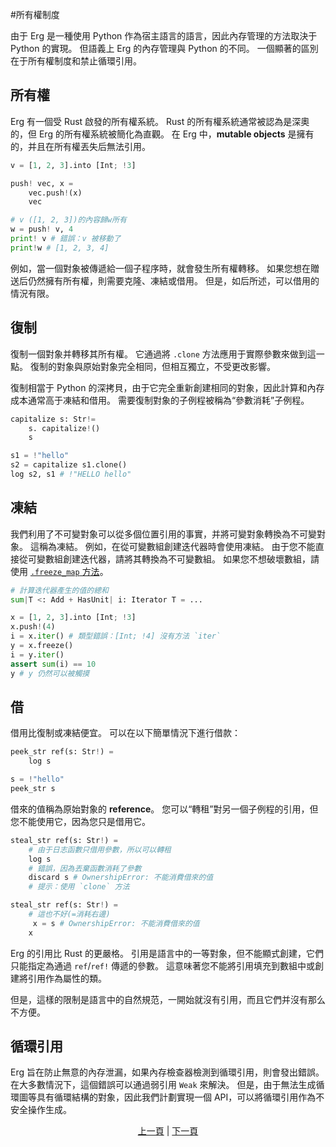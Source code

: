#所有權制度

由于 Erg 是一種使用 Python 作為宿主語言的語言，因此內存管理的方法取決于 Python 的實現。
但語義上 Erg 的內存管理與 Python 的不同。 一個顯著的區別在于所有權制度和禁止循環引用。

## 所有權

Erg 有一個受 Rust 啟發的所有權系統。
Rust 的所有權系統通常被認為是深奧的，但 Erg 的所有權系統被簡化為直觀。
在 Erg 中，__mutable objects__ 是擁有的，并且在所有權丟失后無法引用。

```python
v = [1, 2, 3].into [Int; !3]

push! vec, x =
    vec.push!(x)
    vec

# v ([1, 2, 3])的內容歸w所有
w = push! v, 4
print! v # 錯誤：v 被移動了
print!w # [1, 2, 3, 4]
```

例如，當一個對象被傳遞給一個子程序時，就會發生所有權轉移。
如果您想在贈送后仍然擁有所有權，則需要克隆、凍結或借用。
但是，如后所述，可以借用的情況有限。

## 復制

復制一個對象并轉移其所有權。 它通過將 `.clone` 方法應用于實際參數來做到這一點。
復制的對象與原始對象完全相同，但相互獨立，不受更改影響。

復制相當于 Python 的深拷貝，由于它完全重新創建相同的對象，因此計算和內存成本通常高于凍結和借用。
需要復制對象的子例程被稱為“參數消耗”子例程。

```python
capitalize s: Str!=
    s. capitalize!()
    s

s1 = !"hello"
s2 = capitalize s1.clone()
log s2, s1 # !"HELLO hello"
```

## 凍結

我們利用了不可變對象可以從多個位置引用的事實，并將可變對象轉換為不可變對象。
這稱為凍結。 例如，在從可變數組創建迭代器時會使用凍結。
由于您不能直接從可變數組創建迭代器，請將其轉換為不可變數組。
如果您不想破壞數組，請使用 [`.freeze_map` 方法](./type/mut.md)。

```python
# 計算迭代器產生的值的總和
sum|T <: Add + HasUnit| i: Iterator T = ...

x = [1, 2, 3].into [Int; !3]
x.push!(4)
i = x.iter() # 類型錯誤：[Int; !4] 沒有方法 `iter`
y = x.freeze()
i = y.iter()
assert sum(i) == 10
y # y 仍然可以被觸摸
```

## 借

借用比復制或凍結便宜。
可以在以下簡單情況下進行借款：

```python
peek_str ref(s: Str!) =
    log s

s = !"hello"
peek_str s
```

借來的值稱為原始對象的 __reference__。
您可以“轉租”對另一個子例程的引用，但您不能使用它，因為您只是借用它。

```python
steal_str ref(s: Str!) =
    # 由于日志函數只借用參數，所以可以轉租
    log s
    # 錯誤，因為丟棄函數消耗了參數
    discard s # OwnershipError: 不能消費借來的值
    # 提示：使用 `clone` 方法
```

```python
steal_str ref(s: Str!) =
    # 這也不好(=消耗右邊)
     x = s # OwnershipError: 不能消費借來的值
    x
```

Erg 的引用比 Rust 的更嚴格。 引用是語言中的一等對象，但不能顯式創建，它們只能指定為通過 `ref`/`ref!` 傳遞的參數。
這意味著您不能將引用填充到數組中或創建將引用作為屬性的類。

但是，這樣的限制是語言中的自然規范，一開始就沒有引用，而且它們并沒有那么不方便。

## 循環引用

Erg 旨在防止無意的內存泄漏，如果內存檢查器檢測到循環引用，則會發出錯誤。 在大多數情況下，這個錯誤可以通過弱引用 `Weak` 來解決。 但是，由于無法生成循環圖等具有循環結構的對象，因此我們計劃實現一個 API，可以將循環引用作為不安全操作生成。

<p align='center'>
    <a href='./17_mutability.md'>上一頁</a> | <a href='./19_visibility.md'>下一頁</a>
</p>